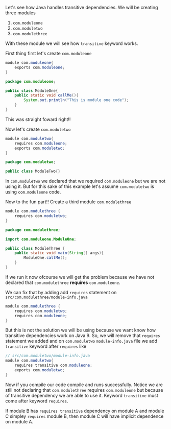 

Let's see how Java handles transitive dependencies. We will be creating three modules
1. `com.moduleone`
2. `com.moduletwo`
3. `com.modulethree`

With these module we will see how `transitive` keyword works.

First thing first let's create `com.moduleone`
```java
module com.moduleone{
    exports com.moduleone;
}
```
```java
package com.moduleone;

public class ModuleOne{
    public static void callMe(){
        System.out.println("This is module one code");
    }
}
```
This was straight foward right!!

Now let's create `com.moduletwo`
```java
module com.moduletwo{
    requires com.moduleone;
    exports com.moduletwo;
}
```
```java
package com.moduletwo;

public class ModuleTwo{}
```

In `com.moduletwo` we declared that we required `com.moduleone` but we are not using it. But for this sake of this example let's assume `com.moduletwo` is using `com.moduleone` code.

Now to the fun part!!
Create a third module `com.modulethree`

```java
module com.modulethree {
    requires com.moduletwo;
}
```
```java
package com.modulethree;

import com.moduleone.ModuleOne;

public class ModuleThree {
    public static void main(String[] args){
        ModuleOne.callMe();
    }
}
```
If we run it now ofcourse we will get the problem because we have not declared that `com.modulethree` **requires** `com.moduleone`.

We can fix that by adding add `requires` statement on `src/com.modulethree/module-info.java`
```java
module com.modulethree {
    requires com.moduletwo;
    requires com.moduleone;   
}
```

But this is not the solution we will be using because we want know how transitive dependencies work on Java 9. So, we will remove that `requires` statement we added and on `com.moduletwo` `module-info.java` file we add `transitive` keyword after `requires` like

```java
// src/com.moduletwo/module-info.java
module com.moduletwo{
    requires transitive com.moduleone;
    exports com.moduletwo;
}
```
Now if you compile our code compile and runs successfully. Notice we are still not declaring that `com.modulethree` requires `com.moduleone` but because of transitive dependency we are able to use it. Keyword `transitive` must come after keyword `requires`. 

If module B has `requires transitive` dependency on module A and module C simpley `requires` module B, then module C will have implicit dependence on module A.